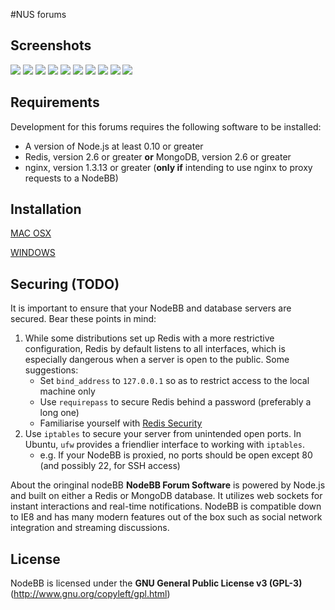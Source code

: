 #NUS forums

## Screenshots

[<img src="http://i.imgur.com/FLOUuIqb.png" />](http://i.imgur.com/FLOUuIq.png)&nbsp;[<img src="http://i.imgur.com/Ud1LrfIb.png" />](http://i.imgur.com/Ud1LrfI.png)&nbsp;[<img src="http://i.imgur.com/ZC8W39ab.png" />](http://i.imgur.com/ZC8W39a.png)&nbsp;[<img src="http://i.imgur.com/o90kVPib.png" />](http://i.imgur.com/o90kVPi.png)&nbsp;[<img src="http://i.imgur.com/AaRRrU2b.png" />](http://i.imgur.com/AaRRrU2.png)&nbsp;[<img src="http://i.imgur.com/LmHtPhob.png" />](http://i.imgur.com/LmHtPho.png)&nbsp;[<img src="http://i.imgur.com/paiJPJkb.jpg" />](http://i.imgur.com/paiJPJk.jpg)&nbsp;[<img src="http://i.imgur.com/ZfavPHDb.png" />](http://i.imgur.com/ZfavPHD.png)&nbsp;[<img src="http://i.imgur.com/8OLssij.png" />](http://i.imgur.com/8OLssij.png)&nbsp;[<img src="http://i.imgur.com/JKOc0LZ.png"/>](http://i.imgur.com/JKOc0LZ.png)


## Requirements

Development for this forums requires the following software to be installed:

* A version of Node.js at least 0.10 or greater
* Redis, version 2.6 or greater **or** MongoDB, version 2.6 or greater
* nginx, version 1.3.13 or greater (**only if** intending to use nginx to proxy requests to a NodeBB)

## Installation

[MAC OSX](https://github.com/SeanNguyen/nusforums/wiki/Setting-thing-up---Mac-OSX)

[WINDOWS](https://github.com/SeanNguyen/nusforums/wiki/Setting-thing-up---Windows-8)

## Securing (TODO)

It is important to ensure that your NodeBB and database servers are secured. Bear these points in mind:

1. While some distributions set up Redis with a more restrictive configuration, Redis by default listens to all interfaces, which is especially dangerous when a server is open to the public. Some suggestions:
    * Set `bind_address` to `127.0.0.1` so as to restrict access  to the local machine only
    * Use `requirepass` to secure Redis behind a password (preferably a long one)
    * Familiarise yourself with [Redis Security](http://redis.io/topics/security)
2. Use `iptables` to secure your server from unintended open ports. In Ubuntu, `ufw` provides a friendlier interface to working with `iptables`.
    * e.g. If your NodeBB is proxied, no ports should be open except 80 (and possibly 22, for SSH access)

About the oringinal nodeBB
**NodeBB Forum Software** is powered by Node.js and built on either a Redis or MongoDB database. It utilizes web sockets for instant interactions and real-time notifications. NodeBB is compatible down to IE8 and has many modern features out of the box such as social network integration and streaming discussions.

## License

NodeBB is licensed under the **GNU General Public License v3 (GPL-3)** (http://www.gnu.org/copyleft/gpl.html)
